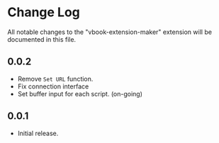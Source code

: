 # Change Log

All notable changes to the "vbook-extension-maker" extension will be documented in this file.

## 0.0.2

- Remove `Set URL` function.
- Fix connection interface
- Set buffer input for each script. (on-going)

## 0.0.1

- Initial release.
